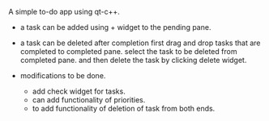 A simple to-do app using qt-c++.

- a task can be added using + widget to the pending pane.
- a task can be deleted after completion
	first drag and drop tasks that are completed to completed pane.
	select the task to be deleted from completed pane.
	and then delete the task by clicking delete widget.


- modifications to be done.
	- add check widget for tasks.
	- can add functionality of priorities.
	- to add functionality of deletion of task from both ends.